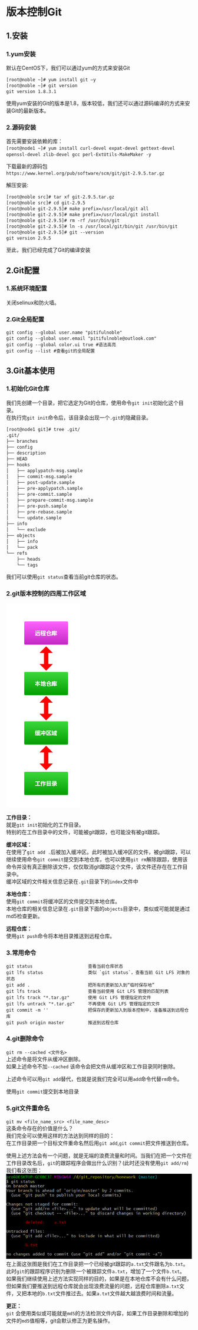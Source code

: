 # 版本控制Git

## 1.安装
### 1.yum安装
默认在CentOS下，我们可以通过yum的方式来安装Git<br>
```
[root@noble ~]# yum install git –y
[root@noble ~]# git version
git version 1.8.3.1
```

使用yum安装的Git的版本是1.8，版本较低，我们还可以通过源码编译的方式来安装Git的最新版本。<br>

### 2.源码安装
首先需要安装依赖的库：<br>
``[root@node1 ~]# yum install curl-devel expat-devel gettext-devel openssl-devel zlib-devel gcc perl-ExtUtils-MakeMaker -y``<br>

下载最新的源码包<br>
``https://www.kernel.org/pub/software/scm/git/git-2.9.5.tar.gz``<br>

解压安装:<br>
```
[root@noble src]# tar xf git-2.9.5.tar.gz
[root@noble src]# cd git-2.9.5
[root@noble git-2.9.5]# make prefix=/usr/local/git all
[root@noble git-2.9.5]# make prefix=/usr/local/git install
[root@noble git-2.9.5]# rm -rf /usr/bin/git
[root@noble git-2.9.5]# ln -s /usr/local/git/bin/git /usr/bin/git
[root@noble git-2.9.5]# git --version
git version 2.9.5
```
至此，我们已经完成了Git的编译安装<br>

## 2.Git配置

### 1.系统环境配置
关闭selinux和防火墙。<br>

### 2.Git全局配置
```
git config --global user.name "pitifulnoble"
git config --global user.email "pitifulnoble@outlook.com"
git config --global color.ui true #语法高亮
git config --list #查看git的全局配置
```

## 3.Git基本使用

### 1.初始化Git仓库
我们先创建一个目录，把它选定为Git的仓库，使用命令``git init``初始化这个目录。<br>
在执行完``git init``命令后，该目录会出现一个``.git``的隐藏目录。<br>
```
[root@node1 git]# tree .git/
.git/
├── branches
├── config
├── description
├── HEAD
├── hooks
│   ├── applypatch-msg.sample
│   ├── commit-msg.sample
│   ├── post-update.sample
│   ├── pre-applypatch.sample
│   ├── pre-commit.sample
│   ├── prepare-commit-msg.sample
│   ├── pre-push.sample
│   ├── pre-rebase.sample
│   └── update.sample
├── info
│   └── exclude
├── objects
│   ├── info
│   └── pack
└── refs
    ├── heads
    └── tags
```


我们可以使用``git status``查看当前git仓库的状态。<br>

### 2.git版本控制的四周工作区域

![fail](img/4.1.PNG)<br>

__工作目录：__<br>
就是``git init``初始化的工作目录。<br>
特别的在工作目录中的文件，可能被git跟踪，也可能没有被git跟踪。<br>

__缓冲区域：__<br>
在使用了``git add .``后被加入缓冲区。此时被加入缓冲区的文件，被git跟踪，可以继续使用命令``git commit``提交到本地仓库，也可以使用``git rm``解除跟踪，使用该命令并没有真正删除该文件，仅仅取消git跟踪这个文件，该文件还存在在工作目录中。<br>
缓冲区域的文件相关信息记录在``.git``目录下的``index``文件中<br>

__本地仓库：__<br>
使用``git commit``将缓冲区的文件提交到本地仓库。<br>
本地仓库的相关信息记录在``.git``目录下面的``objects``目录中，类似或可能就是通过md5检查更新。<br>

__远程仓库：__<br>
使用``git push``命令将本地目录推送到远程仓库。<br>



### 3.常用命令
```
git status                     查看当前仓库状态
git lfs status                 类似 `git status`，查看当前 Git LFS 对象的状态
git add .                      把所有的更新加入到“临时保存地”
git lfs track                  查看当前使用 Git LFS 管理的匹配列表
git lfs track "*.tar.gz"       使用 Git LFS 管理指定的文件
git lfs untrack "*.tar.gz"     不再使用 Git LFS 管理指定的文件
git commit -m ''               把保存的更新加入到版本控制中，准备推送到远程仓库
git push origin master         推送到远程仓库
```

### 4.git删除命令
``git rm --cached <文件名>``<br>
上述命令是将文件从缓冲区删除。<br>
如果上述命令不加``--cached`` 该命令会把文件从缓冲区和工作目录同时删除。<br>

上述命令可以用``git add``替代，也就是说我们完全可以用``add``命令代替``rm``命令。<br>

使用``git commit``提交到本地目录<br>


### 5.git文件重命名
``git mv <file_name_src> <file_name_desc>``<br>
这条命令存在的价值是什么？<br>
我们完全可以使用这样的方法达到同样的目的：<br>
在工作目录把一个目标文件重命名然后用``git add``,``git commit``把文件推送到仓库。<br>

使用上述方法会有一个问题，就是无端的浪费流量和时间。当我们在把一个文件在工作目录改名后，``git``的跟踪程序会做出什么识别？(此时还没有使用``git add/rm``)<br>
我们看这张图：<br>
![fail](img/4.2.PNG)<br>
在上面这张图是我们在工作目录把一个已经被git跟踪的``a.txt``文件跟名为``b.txt``。此时``git``的跟踪程序识别为删除一个被跟踪文件``a.txt``，增加了一个文件``b.txt``。<br>
如果我们继续使用上述方法实现同样的目的，如果是在本地仓库不会有什么问题，但如果我们要推送到远程仓库就会出现浪费流量的问题，远程仓库删除``a.txt``文件，又把本地的``b.txt``文件推过去。如果``a.txt``文件越大越浪费时间和流量。<br>

__更正：__<br>
``git`` 会使用类似或可能就是``md5``的方法检测文件内容，如果工作目录删除和增加的文件的``md5``值相等，git会默认修正为更名操作。<br>
